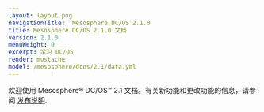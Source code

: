 ```yaml
---
layout: layout.pug
navigationTitle:  Mesosphere DC/OS 2.1.0
title: Mesosphere DC/OS 2.1.0 文档
version: 2.1.0
menuWeight: 0
excerpt: 学习 DC/OS
render: mustache
model: /mesosphere/dcos/2.1/data.yml
---
```


欢迎使用 Mesosphere&reg; DC/OS&trade; 2.1 文档。有关新功能和更改功能的信息，请参阅 [发布说明](/mesosphere/dcos/cn/2.1/release-notes/2.1.0/).
